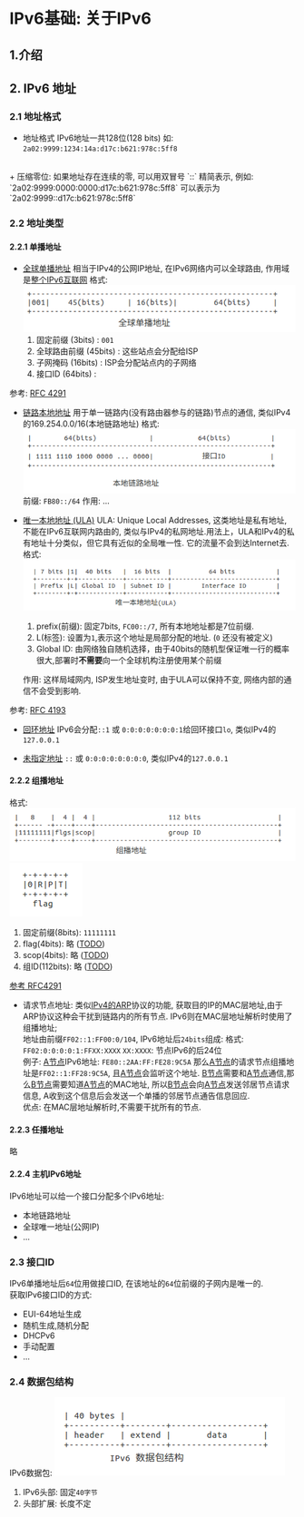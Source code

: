 # IPv6基础: 关于IPv6

## 1.介绍

## 2. IPv6 地址
### 2.1 地址格式
+ 地址格式
IPv6地址一共128位(128 bits)
如: `2a02:9999:1234:14a:d17c:b621:978c:5ff8` 
<br>
+ 压缩零位: 如果地址存在连续的零, 可以用双冒号 `::` 精简表示,
例如: `2a02:9999:0000:0000:d17c:b621:978c:5ff8` 可以表示为 `2a02:9999::d17c:b621:978c:5ff8`

### 2.2 地址类型
#### 2.2.1  单播地址
+ [全球单播地址](#) 
相当于IPv4的公网IP地址, 在IPv6网络内可以全球路由, 作用域是[整个IPv6互联网](#)
格式:
![](../img/global-ipv6-unicast.png)
  1. 固定前缀 (3bits) :  `001`
  2. 全球路由前缀 (45bits) : 这些站点会分配给ISP
  3. 子网掩码 (16bits) : ISP会分配站点内的子网络
  4. 接口ID (64bits) : 
   
参考: [RFC 4291](https://tools.ietf.org/html/rfc3587)
<br>

+ [链路本地地址](#)
用于单一链路内(没有路由器参与的链路)节点的通信, 类似IPv4的169.254.0.0/16(本地链路地址)
格式:
![](../img/local-link-ipv6-unicast.png)
前缀: `FB80::/64`
作用: ...

+ [唯一本地地址 (ULA)](#)
ULA:  Unique Local Addresses, 这类地址是私有地址, 不能在IPv6互联网内路由的, 类似与IPv4的私网地址.用法上，ULA和IPv4的私有地址十分类似，但它具有近似的全局唯一性. 它的流量不会到达Internet去.<br>
格式:
![](../img/unique-local-address-format.png)
  1. prefix(前缀): 固定7bits, `FC00::/7`, 所有本地地址都是7位前缀.
  2. L(标签): 设置为`1`,表示这个地址是局部分配的地址. (`0` 还没有被定义)
  3. Global ID: 由网络独自随机选择，由于40bits的随机型保证唯一行的概率很大,部署时**不需要**向一个全球机构注册使用某个前缀

   作用: 这样局域网内, ISP发生地址变时, 由于ULA可以保持不变, 网络内部的通信不会受到影响.



参考: [RFC 4193](https://tools.ietf.org/html/rfc4193)
<br>

+ [回环地址](#)
  IPv6会分配`::1` 或 `0:0:0:0:0:0:0:1`给回环接口`lo`, 类似IPv4的`127.0.0.1`

+ [未指定地址](#)
  `::` 或 `0:0:0:0:0:0:0:0`, 类似IPv4的`127.0.0.1`

#### 2.2.2 组播地址
格式:
![](../img/ipv6-mutilcast-address-format.png)
![](../img/ipv6-mutilcast-address-flag-format.png)
1. 固定前缀(8bits): `11111111`
2. flag(4bits): 略 ([TODO](#))
3. scop(4bits): 略 ([TODO](#))
4. 组ID(112bits): 略 ([TODO](#))
   
[参考 RFC4291](https://tools.ietf.org/html/rfc4291#section-2.7)


+ 请求节点地址:
类似[IPv4的ARP](#)协议的功能, 获取目的IP的MAC层地址,由于ARP协议这种会干扰到链路内的所有节点. IPv6则在MAC层地址解析时使用了组播地址;<br>
地址由前缀`FF02::1:FF00:0/104`, IPv6地址后`24bits`组成:
格式: `FF02:0:0:0:0:1:FFXX:XXXX`
`XX:XXXX`: 节点IPv6的后24位<br>
例子:
[A节点](#)IPv6地址: `FE80::2AA:FF:FE28:9C5A`
那么[A节点](#)的请求节点组播地址是`FF02::1:FF28:9C5A`, 且[A节点](#)会监听这个地址.
[B节点](#)需要和[A节点](#)通信,那么[B节点](#)需要知道[A节点](#)的MAC地址, 所以[B节点](#)会向[A节点](#)发送邻居节点请求信息, A收到这个信息后会发送一个单播的邻居节点通告信息回应.<br>
优点: 在MAC层地址解析时,不需要干扰所有的节点.

#### 2.2.3 任播地址
略

#### 2.2.4 主机IPv6地址
IPv6地址可以给一个接口分配多个IPv6地址:
+ 本地链路地址
+ 全球唯一地址(公网IP)
+ ...
  
### 2.3 接口ID
IPv6单播地址后`64`位用做接口ID, 在该地址的`64`位前缀的子网内是唯一的.<br>
获取IPv6接口ID的方式:
+ EUI-64地址生成
+ 随机生成,随机分配
+ DHCPv6
+ 手动配置
+ ...

### 2.4 数据包结构
IPv6数据包:
![](../img/ipv6-packet-format.png)
1. IPv6头部: 固定`40字节`
2. 头部扩展: 长度不定
 